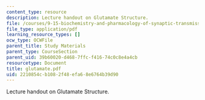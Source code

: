 ```yaml
---
content_type: resource
description: Lecture handout on Glutamate Structure.
file: /courses/9-15-biochemistry-and-pharmacology-of-synaptic-transmission-fall-2007/2210854cb1082f48efa68e6764b39d90_glutamate.pdf
file_type: application/pdf
learning_resource_types: []
ocw_type: OCWFile
parent_title: Study Materials
parent_type: CourseSection
parent_uid: 39b60020-d468-7ffc-f416-74c0c8e4a4cb
resourcetype: Document
title: glutamate.pdf
uid: 2210854c-b108-2f48-efa6-8e6764b39d90
---
```

Lecture handout on Glutamate Structure.